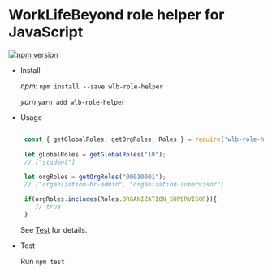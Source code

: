 # WorkLifeBeyond role helper for JavaScript

[![npm version](https://badge.fury.io/js/wlb-role-helper.svg)](https://badge.fury.io/js/wlb-role-helper)

* Install

  *npm*: ```npm install --save wlb-role-helper```
  
  *yarn* ```yarn add wlb-role-helper```
  
* Usage
  
  ```javascript
  
   const { getGlobalRoles, getOrgRoles, Roles } = require('wlb-role-helper');
   
   let gLobalRoles = getGlobalRoles("10");
   // ["student"]
   
   let orgRoles = getOrgRoles("00010001");
   // ["organization-hr-admin", "organization-supervisor"]
  
   if(orgRoles.includes(Roles.ORGANIZATION_SUPERVISOR)){
      // true
   }
  
  
  ```
   See [Test](https://github.com/worklifebeyond/wlb-role-helper-js/blob/master/test.js) for details.
   
* Test

  Run `npm test`  
